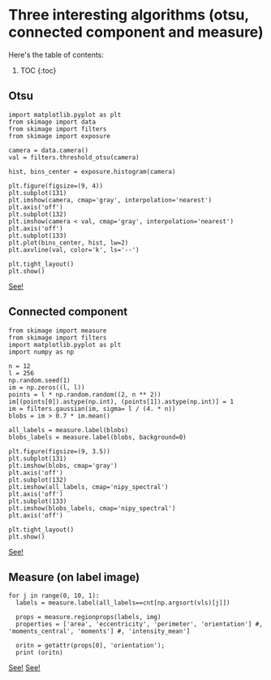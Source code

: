 # Three interesting algorithms (otsu, connected component and measure)

Here's the table of contents:

1. TOC
{:toc}

## Otsu

```
import matplotlib.pyplot as plt
from skimage import data
from skimage import filters
from skimage import exposure

camera = data.camera()
val = filters.threshold_otsu(camera)

hist, bins_center = exposure.histogram(camera)

plt.figure(figsize=(9, 4))
plt.subplot(131)
plt.imshow(camera, cmap='gray', interpolation='nearest')
plt.axis('off')
plt.subplot(132)
plt.imshow(camera < val, cmap='gray', interpolation='nearest')
plt.axis('off')
plt.subplot(133)
plt.plot(bins_center, hist, lw=2)
plt.axvline(val, color='k', ls='--')

plt.tight_layout()
plt.show()

```

[See!](https://scipy-lectures.org/packages/scikit-image/auto_examples/plot_threshold.html)


## Connected component

```
from skimage import measure
from skimage import filters
import matplotlib.pyplot as plt
import numpy as np

n = 12
l = 256
np.random.seed(1)
im = np.zeros((l, l))
points = l * np.random.random((2, n ** 2))
im[(points[0]).astype(np.int), (points[1]).astype(np.int)] = 1
im = filters.gaussian(im, sigma= l / (4. * n))
blobs = im > 0.7 * im.mean()

all_labels = measure.label(blobs)
blobs_labels = measure.label(blobs, background=0)

plt.figure(figsize=(9, 3.5))
plt.subplot(131)
plt.imshow(blobs, cmap='gray')
plt.axis('off')
plt.subplot(132)
plt.imshow(all_labels, cmap='nipy_spectral')
plt.axis('off')
plt.subplot(133)
plt.imshow(blobs_labels, cmap='nipy_spectral')
plt.axis('off')

plt.tight_layout()
plt.show()
```

[See!](https://scipy-lectures.org/packages/scikit-image/auto_examples/plot_labels.html)


## Measure (on label image)

```
for j in range(0, 10, 1):
  labels = measure.label(all_labels==cnt[np.argsort(vls)[j]])

  props = measure.regionprops(labels, img)
  properties = ['area', 'eccentricity', 'perimeter', 'orientation'] #, 'moments_central', 'moments'] #, 'intensity_mean']

  oritn = getattr(props[0], 'orientation');
  print (oritn)
```


[See!](https://vincmazet.github.io/bip/mm/measure.html)
[See!](https://jni.github.io/i2k-skimage-napari/lectures/2_segmentation_and_regionprops.html)
